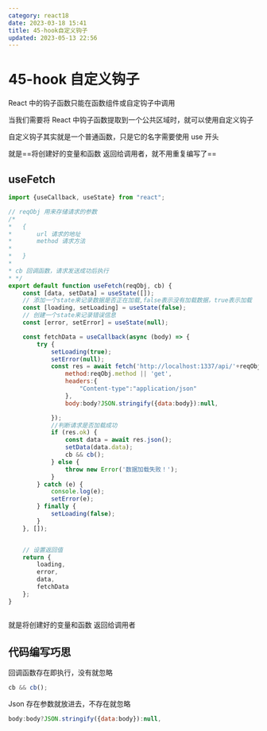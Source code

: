 ```yaml
---
category: react18
date: 2023-03-18 15:41
title: 45-hook自定义钩子
updated: 2023-05-13 22:56
---
```


# 45-hook 自定义钩子

React 中的钩子函数只能在函数组件或自定钩子中调用

当我们需要将 React 中钩子函数提取到一个公共区域时，就可以使用自定义钩子

自定义钩子其实就是一个普通函数，只是它的名字需要使用 use 开头

就是==将创建好的变量和函数 返回给调用者，就不用重复编写了==

## useFetch

```js
import {useCallback, useState} from "react";

// reqObj 用来存储请求的参数
/*
*   {
*       url 请求的地址
*       method 请求方法
*
*   }
*
* cb 回调函数，请求发送成功后执行
* */
export default function useFetch(reqObj, cb) {
    const [data, setData] = useState([]);
    // 添加一个state来记录数据是否正在加载,false表示没有加载数据，true表示加载
    const [loading, setLoading] = useState(false);
    // 创建一个state来记录错误信息
    const [error, setError] = useState(null);

    const fetchData = useCallback(async (body) => {
        try {
            setLoading(true);
            setError(null);
            const res = await fetch('http://localhost:1337/api/'+reqObj.url, {
                method:reqObj.method || 'get',
                headers:{
                    "Content-type":"application/json"
                },
                body:body?JSON.stringify({data:body}):null,

            });
            //判断请求是否加载成功
            if (res.ok) {
                const data = await res.json();
                setData(data.data);
                cb && cb();
            } else {
                throw new Error('数据加载失败！');
            }
        } catch (e) {
            console.log(e);
            setError(e);
        } finally {
            setLoading(false);
        }
    }, []);


    // 设置返回值
    return {
        loading,
        error,
        data,
        fetchData
    };
}



```

就是将创建好的变量和函数 返回给调用者

## 代码编写巧思

回调函数存在即执行，没有就忽略

```js
cb && cb();
```

Json 存在参数就放进去，不存在就忽略

```js
body:body?JSON.stringify({data:body}):null,
```